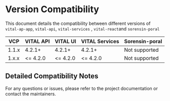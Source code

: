 # Version Compatibility

This document details the compatibility between different versions of `vital-ap-app`, `vital-api`, `vital-services` , `vital-react`and `sorensin-poral`

| VCP   | VITAL API | VITAL UI | VITAL Services | Sorensin-poral |
| ----- | --------- | -------- | -------------- | -------------- |
| 1.1.x | 4.2.1+    | 4.2.1+   | 4.2.1+         | Not supported  |
| 1.x.x | <= 4.2.0  | <= 4.2.0 | <= 4.2.0       | Not supported  |

## Detailed Compatibility Notes

For any questions or issues, please refer to the project documentation or contact the maintainers.
